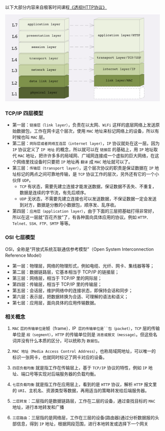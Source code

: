 
以下大部分内容来自极客时间课程[《透视HTTP协议》](http://gk.link/a/103SQ)

![OSI七层与TCP/IP四层对应](https://raw.githubusercontent.com/wubuwei/backend_image/master/%E4%B8%83%E5%B1%82%E4%B8%8E%E5%9B%9B%E5%B1%82.png)

### TCP/IP 四层模型
- 第一层：`链接层（link layer）`，负责在以太网、`WiFi` 这样的底层网络上发送原始数据包，工作在网卡这个层次，使用 `MAC` 地址来标记网络上的设备，所以有时候也叫 `MAC` 层。
- 第二层：`网际层或者网络互连层（internet layer）`，`IP` 协议就处在这一层。因为 `IP` 协议定义了 `IP 地址` 的概念，所以就可以在 `链接层` 的基础上，用 `IP` 地址取代 `MAC` 地址，把许许多多的局域网、广域网连接成一个虚拟的巨大网络，在这个网络里找设备时只要把 `IP` 地址再 `翻译` 成 `MAC` 地址就可以了。
- 第三层：`传输层（transport layer）`，这个层次协议的职责是保证数据在 `IP` 地址标记的两点之间可靠地传输，是 `TCP` 协议工作的层次，另外还有它的一个小伙伴 `UDP`。
  - `TCP` 有状态，需要先建立连接才能发送数据，保证数据不丢失、不重复，数据是连续的字节流，有先后顺序。
  -  `UDP` 无状态，不需要先建立连接也可以发送数据，不保证数据一定会发送到对方，数据是分散的小数据包，顺序发、乱序收。
- 第四层：`应用层（application layer）`，由于下面的三层把基础打得非常好，所以在这一层就“百花齐放”了，有各种面向具体应用的协议。例如 `HTTP、Telnet、SSH、FTP、SMTP` 等等。


### OSI 七层模型
OSI，全称是“开放式系统互联通信参考模型”（Open System Interconnection Reference Model）
- 第一层：物理层，网络的物理形式，例如电缆、光纤、网卡、集线器等等；
- 第二层：数据链路层，它基本相当于 TCP/IP 的链接层；
- 第三层：网络层，相当于 TCP/IP 里的网际层；
- 第四层：传输层，相当于 TCP/IP 里的传输层；
- 第五层：会话层，维护网络中的连接状态，即保持会话和同步；
- 第六层：表示层，把数据转换为合适、可理解的语法和语义；
- 第七层：应用层，面向具体的应用传输数据。

### 相关概念
1. `MAC` `层的传输单位是`帧（frame）`，`IP` 层的传输单位是``包（packet）`，`TCP` 层的传输单位是 `段（segment）`，`HTTP` 的传输单位则是 `消息或报文（message）`。但这些名词并没有什么本质的区分，可以统称为 `数据包`。

2. `MAC 地址（Media Access Control Address）`，也称局域网地址，可以唯一的标识一张网卡，也就同时标记了网卡对应的设备。

3. `四层负载均衡` 就是指工作在传输层上，基于 `TCP/IP` 协议的特性，例如 `IP` 地址、端口号等实现对后端服务器的负载均衡。

4. `七层负载均衡` 就是指工作在应用层上，看到的是 `HTTP` 协议，解析 `HTTP` 报文里的 `URI`、主机名、资源类型等数据，再用适当的策略转发给后端服务器。

5. `二层转发`：二层指的是数据链路层，工作在二层的设备，通过查找目标的 `MAC` 地址，进行本地转发和广播

6. `三层路由`：三层指的是网络层，工作在三层的设备(路由器)通过分析数据报的头部信息，得到 `IP` 地址，根据网段范围，进行本地转发或选择下一个网关
